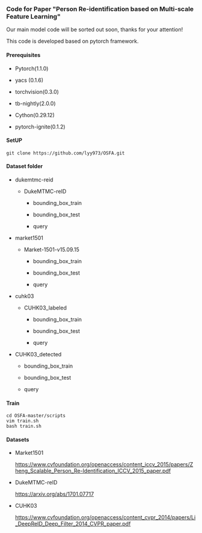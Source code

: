 ### Code for  Paper "Person Re-identification based on Multi-scale Feature Learning"

Our main model code will be sorted out soon, thanks for your attention!

This code is developed based on pytorch framework.

#### Prerequisites

- Pytorch(1.1.0)

- yacs (0.1.6)   

- torchvision(0.3.0)

- tb-nightly(2.0.0)

- Cython(0.29.12)

- pytorch-ignite(0.1.2)
#### SetUP

```
git clone https://github.com/lyy973/OSFA.git
```




#### Dataset folder

- dukemtmc-reid

  - DukeMTMC-reID

    - bounding_box_train

    - bounding_box_test

    - query

- market1501

  - Market-1501-v15.09.15

    - bounding_box_train

    - bounding_box_test

    - query

- cuhk03

  - CUHK03_labeled

    - bounding_box_train
    
    - bounding_box_test
    
    - query
  
 - CUHK03_detected

    - bounding_box_train
    
    - bounding_box_test
    
    - query

#### Train

```
cd OSFA-master/scripts
vim train.sh
bash train.sh
```

#### Datasets

- Market1501 

  <https://www.cvfoundation.org/openaccess/content_iccv_2015/papers/Zheng_Scalable_Person_Re-Identification_ICCV_2015_paper.pdf>

- DukeMTMC-reID

  https://arxiv.org/abs/1701.07717

- CUHK03 

  https://www.cvfoundation.org/openaccess/content_cvpr_2014/papers/Li_DeepReID_Deep_Filter_2014_CVPR_paper.pdf
